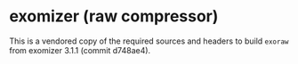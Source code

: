 # exomizer (raw compressor)

This is a vendored copy of the required sources and headers to build `exoraw`
from exomizer 3.1.1 (commit d748ae4).
